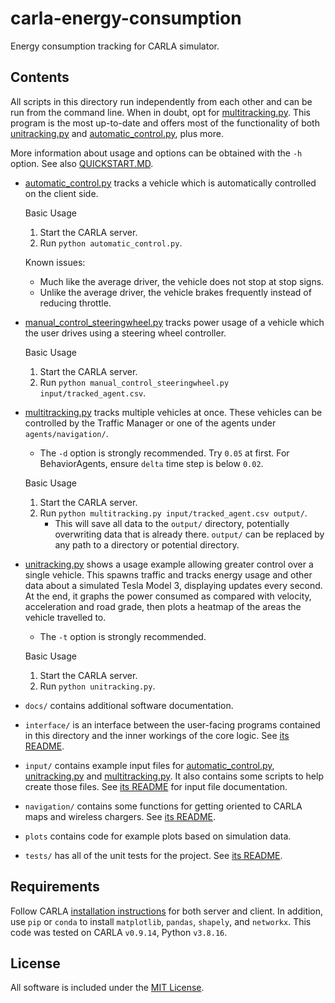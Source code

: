 # carla-energy-consumption
Energy consumption tracking for CARLA simulator.


## Contents
All scripts in this directory run independently from each other and can be run from the command line. 
When in doubt, opt for [multitracking.py](multitracking.py). This program is the most up-to-date and offers most of the functionality of both [unitracking.py](unitracking.py) and [automatic_control.py](automatic_control.py), plus more.

More information about usage and options can be obtained with the `-h` option. 
See also [QUICKSTART.MD](./QUICKSTART.md).

- [automatic_control.py](automatic_control.py) tracks a vehicle which is automatically controlled on the client side.

    Basic Usage
    1. Start the CARLA server.
    2. Run `python automatic_control.py`.

    Known issues:
    - Much like the average driver, the vehicle does not stop at stop signs.
    - Unlike the average driver, the vehicle brakes frequently instead of reducing throttle.

- [manual_control_steeringwheel.py](./manual_control_steeringwheel.py) tracks power usage of a vehicle which the user drives using a steering wheel controller.

    Basic Usage
    1. Start the CARLA server.
    2. Run `python manual_control_steeringwheel.py input/tracked_agent.csv`.

- [multitracking.py](multitracking.py) tracks multiple vehicles at once. These vehicles can be controlled by the Traffic Manager or one of the agents under `agents/navigation/`.

    - The `-d` option is strongly recommended. Try `0.05` at first. For BehaviorAgents, ensure `delta` time step is below `0.02`.

    Basic Usage
    1. Start the CARLA server.
    2. Run `python multitracking.py input/tracked_agent.csv output/`.
        - This will save all data to the `output/` directory, potentially overwriting data that is already there. `output/` can be replaced by any path to a directory or potential directory.

- [unitracking.py](unitracking.py) shows a usage example allowing greater control over a single vehicle. This spawns traffic and tracks energy usage and other data about a simulated Tesla Model 3, displaying updates every second. At the end, it graphs the power consumed as compared with velocity, acceleration and road grade, then plots a heatmap of the areas the vehicle travelled to. 

    - The `-t` option is strongly recommended.

    Basic Usage
    1. Start the CARLA server.
    2. Run `python unitracking.py`.

- `docs/` contains additional software documentation.

- `interface/` is an interface between the user-facing programs contained in this directory and the inner workings of the core logic. See [its README](./interface/README.md).

- `input/` contains example input files for [automatic_control.py](automatic_control.py), [unitracking.py](unitracking.py) and [multitracking.py](multitracking.py). It also contains some scripts to help create those files. See [its README](input/examples/README.md) for input file documentation.

- `navigation/` contains some functions for getting oriented to CARLA maps and wireless chargers. See [its README](navigation/README.md). 

- `plots` contains code for example plots based on simulation data.

- `tests/` has all of the unit tests for the project. See [its README](tests/README.md).


## Requirements
Follow CARLA [installation instructions](https://carla.readthedocs.io/en/0.9.14/start_quickstart/) for both server and client. In addition, use `pip` or `conda` to install `matplotlib`, `pandas`, `shapely`, and `networkx`. This code was tested on CARLA `v0.9.14`, Python `v3.8.16`.


## License 
All software is included under the [MIT License](https://opensource.org/license/mit/).
